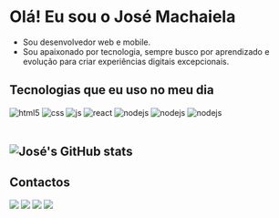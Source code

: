 #  Olá! Eu sou o José Machaiela
-  Sou desenvolvedor web e mobile.
-  Sou apaixonado por tecnologia, sempre busco por aprendizado e evolução para criar experiências digitais excepcionais.

## Tecnologias que eu uso no meu dia

<div style="display: inline_block">
  <img align="center" alt="html5" src="https://img.shields.io/badge/HTML5-E34F26?style=for-the-badge&logo=html5&logoColor=white" />
  <img align="center" alt="css" src="https://img.shields.io/badge/CSS3-1572B6?style=for-the-badge&logo=css3&logoColor=white" />
  <img align="center" alt="js" src="https://img.shields.io/badge/JavaScript-F7DF1E?style=for-the-badge&logo=javascript&logoColor=black" />
  <img align="center" alt="react" src="https://img.shields.io/badge/React-20232A?style=for-the-badge&logo=react&logoColor=61DAFB" />
  <img align="center" alt="nodejs" src="https://img.shields.io/badge/Node.js-43853D?style=for-the-badge&logo=node.js&logoColor=white" />
  <img align="center" alt="nodejs" src="https://img.shields.io/badge/Dart-0175C2?style=for-the-badge&logo=dart&logoColor=white" />
   <img align="center" alt="nodejs" src="https://img.shields.io/badge/Flutter-02569B?style=for-the-badge&logo=flutter&logoColor=white" />
   
</div><br/> 

![José's GitHub stats](https://github-readme-stats.vercel.app/api?username=jose-bento-machaiela&show_icons=true&theme=merko) <br />
---
## Contactos
<div> 
  <a href = "mailto:josebentomachaiela@gmail.com"><img src="https://img.shields.io/badge/-Gmail-%23333?style=for-the-badge&logo=gmail&logoColor=white" target="_blank"></a>
  <a href="https://www.instagram.com/josebentomachaiela/#" target="_blank"><img src="https://img.shields.io/badge/-Instagram-%23E4405F?style=for-the-badge&logo=instagram&logoColor=white" target="_blank"></a>
  <a href="https://www.linkedin.com/in/jos%C3%A9-bento-machaiela-12ab03212/overlay/about-this-profile/?lipi=urn%3Ali%3Apage%3Ad_flagship3_profile_view_base%3BNKmg6KvESG21S%2Fm0St9zbw%3D%3D" target="_blank"><img src="https://img.shields.io/badge/-LinkedIn-%230077B5?style=for-the-badge&logo=linkedin&logoColor=whit" target="_blank"></a>  <a href="https://whatsapp.com/dl/code=UhNvtHGZfz" target="_blank"><img src="https://img.shields.io/badge/WhatsApp-25D366?style=for-the-badge&logo=whatsapp&logoColor=white" target="_blank"></a>

</div>

<!---
jose-bento-machaiela/jose-bento-machaiela is a ✨ special ✨ repository because its `README.md` (this file) appears on your GitHub profile.
You can click the Preview link to take a look at your changes.
--->
